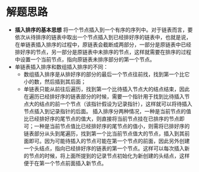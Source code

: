 # 解题思路
- **插入排序的基本思想**
	将一个节点插入到一个有序的序列中。对于链表而言，要依次从待排序的链表中取出一个节点插入到已经排好序的链表中，也就是说，在单链表插入排序的过程中，原链表会截断成两部分，一部分是原链表中已经排好序的节点，另一部分是原链表中未排序的节点，这样就需要在排序的过程中设置一个当前节点，指向原链表未排序部分的第一个节点。
- 单链表插入排序和数组插入排序的不同：
	- 数组插入排序是从排好序的部分的最后一个节点往前找，找到第一个比它小的数，然后插到其后面；
	- 单链表只能从前往后遍历，找到第一个比待插入节点大的结点结束，因此在遍历已经排好序的链表部分的时候，需要一个指针用于找到比待插入节点大的结点的前一个节点（该指针假设为记录指针），这样就可以将待插入节点插入到记录指针的后面。
插入排序分两种情况，一种是当前节点的值比已经排好序的尾节点的值大，则直接将当前节点挂在已排序的节点即可；一种是当前节点值比已经排好序的尾节点的值小，则需将已排好序的链表部分从头到尾遍历，找到第一个比当前节点值大的节点，插入到其前面即可。因为可能待插入的节点可能在第一个节点的前面，因此另外创建一个头结点，指向已经排好序的链表的第一个节点。这样可以每次插入新的节点的时候，将上面所提到的记录节点初始化为新创建的头结点，这样便于在第一个节点前面插入新节点。

